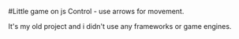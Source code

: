 #Little game on js 
Control - use arrows for movement.

It's my old project and i didn't use any frameworks or game engines.

